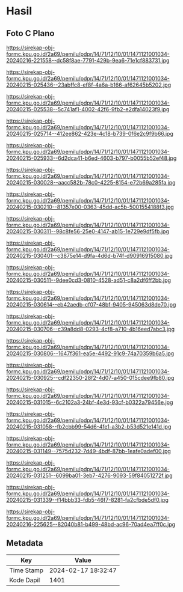 # Hasil

## Foto C Plano

https://sirekap-obj-formc.kpu.go.id/2a69/pemilu/pdpr/14/71/12/10/01/1471121001034-20240216-221558--dc58f8ae-7791-429b-9ea6-71e1cf883731.jpg

https://sirekap-obj-formc.kpu.go.id/2a69/pemilu/pdpr/14/71/12/10/01/1471121001034-20240215-025436--23abffc8-ef8f-4a6a-b166-af62645b5202.jpg

https://sirekap-obj-formc.kpu.go.id/2a69/pemilu/pdpr/14/71/12/10/01/1471121001034-20240215-025538--5c741af1-4002-42f6-9fb2-e2dfa14023f9.jpg

https://sirekap-obj-formc.kpu.go.id/2a69/pemilu/pdpr/14/71/12/10/01/1471121001034-20240215-025714--412ee862-423e-4c18-b739-0f6e2c9f9b66.jpg

https://sirekap-obj-formc.kpu.go.id/2a69/pemilu/pdpr/14/71/12/10/01/1471121001034-20240215-025933--6d2dca41-b6ed-4603-b797-b0055b52ef48.jpg

https://sirekap-obj-formc.kpu.go.id/2a69/pemilu/pdpr/14/71/12/10/01/1471121001034-20240215-030028--aacc582b-78c0-4225-8154-e72b69a285fa.jpg

https://sirekap-obj-formc.kpu.go.id/2a69/pemilu/pdpr/14/71/12/10/01/1471121001034-20240215-030210--81357e00-0363-45dd-ac5b-5001554188f3.jpg

https://sirekap-obj-formc.kpu.go.id/2a69/pemilu/pdpr/14/71/12/10/01/1471121001034-20240215-030311--98c8fe56-25e0-4147-ab15-1e729e9df5fb.jpg

https://sirekap-obj-formc.kpu.go.id/2a69/pemilu/pdpr/14/71/12/10/01/1471121001034-20240215-030401--c3875e14-d9fa-4d6d-b74f-d90916915080.jpg

https://sirekap-obj-formc.kpu.go.id/2a69/pemilu/pdpr/14/71/12/10/01/1471121001034-20240215-030511--9dee0cd3-0810-4528-ad51-c8a2df6ff2bb.jpg

https://sirekap-obj-formc.kpu.go.id/2a69/pemilu/pdpr/14/71/12/10/01/1471121001034-20240215-030614--eb42aedb-cf07-48bf-9405-945063d8de70.jpg

https://sirekap-obj-formc.kpu.go.id/2a69/pemilu/pdpr/14/71/12/10/01/1471121001034-20240215-030706--c39a8dd8-0293-4cf8-a710-4b16eed7abc3.jpg

https://sirekap-obj-formc.kpu.go.id/2a69/pemilu/pdpr/14/71/12/10/01/1471121001034-20240215-030806--1647f361-ea5e-4492-91c9-74a70359b6a5.jpg

https://sirekap-obj-formc.kpu.go.id/2a69/pemilu/pdpr/14/71/12/10/01/1471121001034-20240215-030925--cdf22350-28f2-4d07-a450-015cdee9fb80.jpg

https://sirekap-obj-formc.kpu.go.id/2a69/pemilu/pdpr/14/71/12/10/01/1471121001034-20240215-031015--6c2102a3-24bf-4e3d-93cf-b0322a79456e.jpg

https://sirekap-obj-formc.kpu.go.id/2a69/pemilu/pdpr/14/71/12/10/01/1471121001034-20240215-031058--fb2cbb99-54d6-4fe1-a3b2-b53d521e141d.jpg

https://sirekap-obj-formc.kpu.go.id/2a69/pemilu/pdpr/14/71/12/10/01/1471121001034-20240215-031149--7575d232-7d49-4bdf-87bb-1eafe0adef00.jpg

https://sirekap-obj-formc.kpu.go.id/2a69/pemilu/pdpr/14/71/12/10/01/1471121001034-20240215-031251--6099ba01-3eb7-4276-9093-59f84051272f.jpg

https://sirekap-obj-formc.kpu.go.id/2a69/pemilu/pdpr/14/71/12/10/01/1471121001034-20240215-031339--f14bbb33-fdb5-46f7-8281-fa2cfbde5df0.jpg

https://sirekap-obj-formc.kpu.go.id/2a69/pemilu/pdpr/14/71/12/10/01/1471121001034-20240216-225625--82040b81-b499-48bd-ac96-70ad4ea7ff0c.jpg


## Metadata

| Key        | Value               |
| ---------- | ------------------- |
| Time Stamp | 2024-02-17 18:32:47 |
| Kode Dapil | 1401                |



